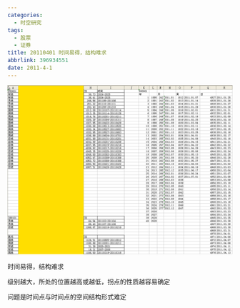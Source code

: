 ```yaml
---
categories:
  - 时空研究
tags:
  - 股票
  - 证券
title: 20110401 时间易得，结构难求
abbrlink: 396934551
date: 2011-4-1
---
```

![20110401-0](/images/20110401-0.gif)

时间易得，结构难求

级别越大，所处的位置越高或越低，拐点的性质越容易确定

问题是时间点与时间点的空间结构形式难定